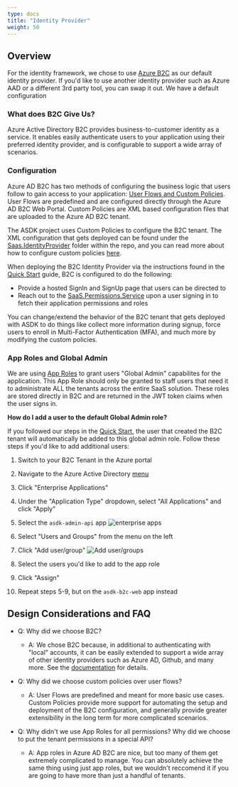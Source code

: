 ```yaml
---
type: docs
title: "Identity Provider"
weight: 50
---
```

## Overview

For the identity framework, we chose to use  [Azure B2C](https://docs.microsoft.com/en-us/azure/active-directory-b2c/overview) as our default identity provider. If you'd like to use another identity provider such as Azure AAD or a different 3rd party tool, you can swap it out. We have a default configuration 

### What does B2C Give Us?

Azure Active Directory B2C provides business-to-customer identity as a service. It enables easily authenticate users to your application using their preferred identity provider, and is configurable to support a wide array of scenarios.

### Configuration

Azure AD B2C has two methods of configuring the business logic that users follow to gain access to your application: [User Flows and Custom Policies](https://docs.microsoft.com/azure/active-directory-b2c/user-flow-overview). User Flows are predefined and are configured directly through the Azure AD B2C Web Portal. Custom Policies are XML based configuration files that are uploaded to the Azure AD B2C tenant.

The ASDK project uses Custom Policies to configure the B2C tenant. The XML configuration that gets deployed can be found under the [Saas.IdentityProvider](https://github.com/Azure/azure-saas/tree/main/src/Saas.Identity/Saas.IdentityProvider) folder within the repo, and you can read more about how to configure custom policies [here](https://docs.microsoft.com/en-us/azure/active-directory-b2c/user-flow-overview).

When deploying the B2C Identity Provider via the instructions found in the [Quick Start](../../quick-start) guide, B2C is configured to do the following:

- Provide a hosted SignIn and SignUp page that users can be directed to
- Reach out to the [SaaS.Permissions.Service](../permissions-service) upon a user signing in to fetch their application permissions and roles

You can change/extend the behavior of the B2C tenant that gets deployed with ASDK to do things like collect more information during signup, force users to enroll in Multi-Factor Authentication (MFA), and much more by modifying the custom policies.

### App Roles and Global Admin

We are using [App Roles](https://docs.microsoft.com/en-us/azure/active-directory/develop/howto-add-app-roles-in-azure-ad-apps) to grant users "Global Admin" capabilites for the application. This App Role should only be granted to staff users that need it to administrate ALL the tenants across the entire SaaS solution. These roles are stored directly in B2C and are returned in the JWT token claims when the user signs in.

**How do I add a user to the default Global Admin role?**

If you followed our steps in the [Quick Start](../../quick-start), the user that created the B2C tenant will automatically be added to this global admin role. Follow these steps if you'd like to add additional users:

1. Switch to your B2C Tenant in the Azure portal

2. Navigate to the Azure Active Directory [menu](https://portal.azure.com/#blade/Microsoft_AAD_IAM/ActiveDirectoryMenuBlade/Overview)

3. Click "Enterprise Applications"

4. Under the "Application Type" dropdown, select "All Applications" and click "Apply"

5. Select the `asdk-admin-api` app ![enterprise apps](/azure-saas/images/aad-enterprise-apps.png)

6. Select "Users and Groups" from the menu on the left

7. Click "Add user/group" ![Add user/groups](/azure-saas/images/aad-enterprise-apps-users-groups.png)

8. Select the users you'd like to add to the app role

9. Click "Assign"

10. Repeat steps  5-9, but on the `asdk-b2c-web` app instead

## Design Considerations and FAQ

- Q: Why did we choose B2C?
  - A: We chose B2C because, in additional to authenticating with "local" accounts, it can be easily extended to support a wide array of other identity providers such as Azure AD, Github, and many more. See the [documentation](https://docs.microsoft.com/en-us/azure/active-directory-b2c/add-identity-provider) for details.

- Q: Why did we choose custom policies over user flows?
  - A: User Flows are predefined and meant for more basic use cases. Custom Policies provide more support for automating the setup and deployment of the B2C configuration, and generally provide greater extensibility in the long term for more complicated scenarios.

- Q: Why didn't we use App Roles for all permissions? Why did we choose to put the tenant permissions in a special API?
  - A: App roles in Azure AD B2C are nice, but too many of them get extremely complicated to manage. You can absolutely achieve the same thing using just app roles, but we wouldn't reccomend it if you are going to have more than just a handful of tenants. 
